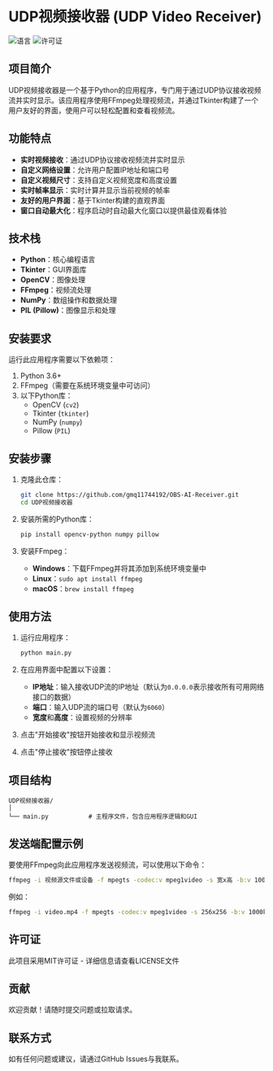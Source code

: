 # UDP视频接收器 (UDP Video Receiver)

![语言](https://img.shields.io/badge/语言-Python-blue)
![许可证](https://img.shields.io/badge/许可证-MIT-green)

## 项目简介

UDP视频接收器是一个基于Python的应用程序，专门用于通过UDP协议接收视频流并实时显示。该应用程序使用FFmpeg处理视频流，并通过Tkinter构建了一个用户友好的界面，使用户可以轻松配置和查看视频流。

## 功能特点

- **实时视频接收**：通过UDP协议接收视频流并实时显示
- **自定义网络设置**：允许用户配置IP地址和端口号
- **自定义视频尺寸**：支持自定义视频宽度和高度设置
- **实时帧率显示**：实时计算并显示当前视频的帧率
- **友好的用户界面**：基于Tkinter构建的直观界面
- **窗口自动最大化**：程序启动时自动最大化窗口以提供最佳观看体验

## 技术栈

- **Python**：核心编程语言
- **Tkinter**：GUI界面库
- **OpenCV**：图像处理
- **FFmpeg**：视频流处理
- **NumPy**：数组操作和数据处理
- **PIL (Pillow)**：图像显示和处理

## 安装要求

运行此应用程序需要以下依赖项：

1. Python 3.6+
2. FFmpeg（需要在系统环境变量中可访问）
3. 以下Python库：
   - OpenCV (`cv2`)
   - Tkinter (`tkinter`)
   - NumPy (`numpy`)
   - Pillow (`PIL`)

## 安装步骤

1. 克隆此仓库：
   ```bash
   git clone https://github.com/gmq11744192/OBS-AI-Receiver.git
   cd UDP视频接收器
   ```

2. 安装所需的Python库：
   ```bash
   pip install opencv-python numpy pillow
   ```

3. 安装FFmpeg：
   - **Windows**：下载FFmpeg并将其添加到系统环境变量中
   - **Linux**：`sudo apt install ffmpeg`
   - **macOS**：`brew install ffmpeg`

## 使用方法

1. 运行应用程序：
   ```bash
   python main.py
   ```

2. 在应用界面中配置以下设置：
   - **IP地址**：输入接收UDP流的IP地址（默认为`0.0.0.0`表示接收所有可用网络接口的数据）
   - **端口**：输入UDP流的端口号（默认为`6060`）
   - **宽度**和**高度**：设置视频的分辨率

3. 点击"开始接收"按钮开始接收和显示视频流
4. 点击"停止接收"按钮停止接收

## 项目结构

```
UDP视频接收器/
│
└── main.py           # 主程序文件，包含应用程序逻辑和GUI
```

## 发送端配置示例

要使用FFmpeg向此应用程序发送视频流，可以使用以下命令：

```bash
ffmpeg -i 视频源文件或设备 -f mpegts -codec:v mpeg1video -s 宽x高 -b:v 1000k -bf 0 udp://目标IP:端口
```

例如：
```bash
ffmpeg -i video.mp4 -f mpegts -codec:v mpeg1video -s 256x256 -b:v 1000k -bf 0 udp://127.0.0.1:6060
```

## 许可证

此项目采用MIT许可证 - 详细信息请查看LICENSE文件

## 贡献

欢迎贡献！请随时提交问题或拉取请求。

## 联系方式

如有任何问题或建议，请通过GitHub Issues与我联系。 
